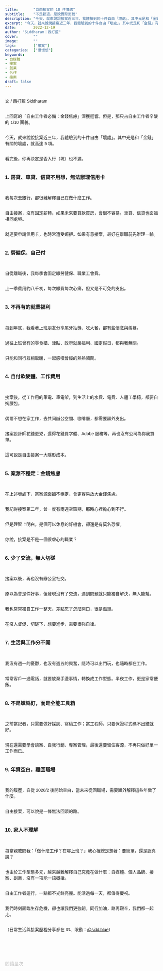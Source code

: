 ```yaml
---
title:       "自由接案的 10 件壞處"
subtitle:    "不是勸退，是說實際面貌"
description: "今天，就來說說接案近三年，我體驗到的十件自由「壞處」。其中光是和「金錢」有關的壞處，就高達 5 項..."
excerpt: "今天，就來說說接案近三年，我體驗到的十件自由「壞處」。其中光是和「金錢」有關的壞處，就高達 5 項..."
date:        2022-12-19
author: "Siddharam｜西打藍"
cover:       ""
image:       ""
tags:        ["接案"]
categories:  ["慢慢想"]
keywords:
- 自媒體
- 接案
- 創業
- 合作
- 接案
draft: false
---
```


<article style="font-family: 'Noto Sans TC', '微軟正黑體', sans-serif; font-weight: 300;">

<br>文 / 西打藍 Siddharam<br><br>

上回寫的「自由工作者必備：金錢焦慮」深獲迴響。但是，那只占自由工作者辛酸的 1/10 面貌。<br><br>

今天，就來說說接案近三年，我體驗到的十件自由「壞處」。其中光是和「金錢」有關的壞處，就高達 5 項。<br><br>

看完後，你再決定是否入行（坑）也不遲。<br><br>

<h3 class="article-h1-color">1. 房貸、車貸、信貸不用想，無法辦理信用卡</h3><br>

我每次去銀行，都很難解釋自己在做什麼工作。<br><br>

自由接案，沒有固定薪轉，如果未來要貸款買房，會很不容易。車貸、信貸也面臨相同處境。<br><br>

就連要申請信用卡，也時常遭受婉拒。如果有意接案，最好在離職前先辦理一輪。<br><br>


<h3 class="article-h1-color">2. 勞健保，自己付</h3><br>

自從離職後，我每季會固定繳勞健保、職業工會費。<br><br>

上一季費用約八千初，每次繳費每次心痛，但又是不可免的支出。<br><br>


<h3 class="article-h1-color">3. 不再有的就業福利</h3><br>

每到年底，我看著上班朋友分享尾牙抽獎、吃大餐，都有些懷念與羨慕。<br><br>

過往上班曾有的零食櫃、津貼、政府就業福利、國定假日，都與我無關。<br><br>

只能和同行互相取暖，一起感嘆曾經的熱熱鬧鬧。<br><br>


<h3 class="article-h1-color">4. 自付軟硬體、工作費用</h3><br>

接案後，從工作用的筆電、筆電架，到生活上的水費、電費、人體工學椅，都要自掏腰包。<br><br>

偶爾不想在家工作，去共同辦公空間、咖啡廳，都需要額外支出。<br><br>

接案設計師花錢更兇，還得花錢買字體、Adobe 服務等，再也沒有公司為你我買單。<br><br>

這可說是自由接案一大隱形成本。<br><br>


<h3 class="article-h1-color">5. 案源不穩定：金錢焦慮</h3><br>

在上述壞處下，當案源面臨不穩定，會更容易放大金錢焦慮。<br><br>

我記得接案第二年，曾一度有兩週空窗期，那時心裡擔心到不行。<br><br>

但是理智上明白，是個可以休息的好機會，卻還是有莫名恐懼。<br><br>

你說，接案是不是一個很虐心的職業？<br><br>


<h3 class="article-h1-color">6. 少了交流，無人切磋</h3><br>

接案以後，再也沒有辦公室社交。<br><br>

原以為會是件好事，但發現沒有了交流，遇到問題就只能獨自解決，無人能幫。<br><br>

我也常常獨自工作一整天，差點忘了怎麼開口，很是孤單。<br><br>

在沒人督促、切磋下，想要進步，需要很強自律。<br><br>


<h3 class="article-h1-color">7. 生活與工作分不開</h3><br>

我沒有週一的憂鬱，也沒有週五的興奮，隨時可以出門玩，也隨時都在工作。<br><br>

常常客戶一通電話，就要放棄手邊事情，轉換成工作型態。半夜工作，更是家常便飯。<br><br>


<h3 class="article-h1-color">8. 不是螺絲釘，而是全能工具箱</h3><br>

之前當記者，只需要做好採訪、寫稿工作；當工程師，只要保證程式碼不出錯就好。<br><br>

現在還需要學會談案、自我行銷、專案管理，最後還要留住客源，不再只做好單一工作而已。<br><br>


<h3 class="article-h1-color">9. 年資空白，難回職場</h3><br>

我的履歷，自從 2020/2 後開始空白，當未來從回職場，需要額外解釋這些年做了什麼。<br><br>

自由接案，可以說是一條無法回頭的路。<br><br>


<h3 class="article-h1-color">10. 家人不理解</h3><br>

每當親戚問我：「做什麼工作？在哪上班？」我心裡總是想著：要簡單，還是認真說？<br><br>

也由於工作型態多元，越來越難解釋自己究竟在做什麼：自媒體、個人品牌、接案、副業，沒有一項能一語概括。<br><br>

自由工作者這行，一點都不光鮮亮麗。能活過每一天，都值得慶祝。<br><br>

我們時刻面臨生存危機，卻也讓我們更強韌。同行加油，路再艱辛，我們都一起走。<br><br>



（日常生活與接案歷程分享都在 IG、限動：<a href="https://www.instagram.com/sidd.blue/" target="_blank">@sidd.blue</a>）<br><br>


<!-- <h3 class="article-h1-color"></h3><br> -->





<br><br><br>

</article>

<div style="color: #bfbfbf; font-size: 15px;" id="busuanzi_container_page_pv">
  閱讀量<span id="busuanzi_value_page_pv"></span>次
</div>

<script src="../../js/post.js"></script>




